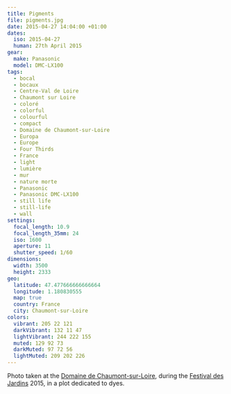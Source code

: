 ```yaml
---
title: Pigments
file: pigments.jpg
date: 2015-04-27 14:04:00 +01:00
dates:
  iso: 2015-04-27
  human: 27th April 2015
gear:
  make: Panasonic
  model: DMC-LX100
tags:
  - bocal
  - bocaux
  - Centre-Val de Loire
  - Chaumont sur Loire
  - coloré
  - colorful
  - colourful
  - compact
  - Domaine de Chaumont-sur-Loire
  - Europa
  - Europe
  - Four Thirds
  - France
  - light
  - lumière
  - mur
  - nature morte
  - Panasonic
  - Panasonic DMC-LX100
  - still life
  - still-life
  - wall
settings:
  focal_length: 10.9
  focal_length_35mm: 24
  iso: 1600
  aperture: 11
  shutter_speed: 1/60
dimensions:
  width: 3500
  height: 2333
geo:
  latitude: 47.477666666666664
  longitude: 1.180830555
  map: true
  country: France
  city: Chaumont-sur-Loire
colors:
  vibrant: 205 22 121
  darkVibrant: 132 11 47
  lightVibrant: 244 222 155
  muted: 129 92 73
  darkMuted: 97 72 56
  lightMuted: 209 202 226
---
```


Photo taken at the <a href="https://fr.wikipedia.org/wiki/Domaine_de_Chaumont-sur-Loire">Domaine de Chaumont-sur-Loire</a>, during the <a href="https://fr.wikipedia.org/wiki/Festival_des_jardins_de_Chaumont-sur-Loire">Festival des Jardins</a> 2015, in a plot dedicated to dyes.
